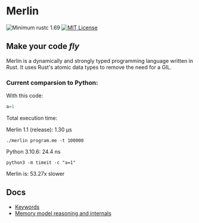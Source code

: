 # Merlin

![Minimum rustc 1.69](https://img.shields.io/badge/rustc-1.69-brightgreen)
[![MIT License](https://img.shields.io/badge/License-MIT-informational)](LICENSE)

<h2><strong>Make your code <i>fly</i></strong></h2>

Merlin is a dynamically and strongly typed programming language written in Rust. It uses Rust's atomic data types to remove the need for a GIL.

### Current comparsion to Python:

With this code:
```Python
a=1
```
Total execution time:

Merlin 1.1 (release): 1.30 µs

`./merlin program.me -t 100000`

Python 3.10.6: 24.4 ns 

`python3 -m timeit -c "a=1"`

Merlin is: 53.27x slower

## Docs
- [Keywords](docs/keywords.md)
- [Memory model reasoning and internals](docs/memory_model.md)
